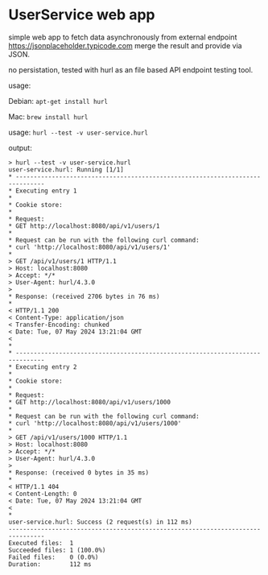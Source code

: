 # UserService web app

simple web app to fetch data asynchronously from external endpoint https://jsonplaceholder.typicode.com merge the result and provide via JSON.

no persistation, tested with hurl as an file based API endpoint testing tool.

usage:

Debian: ``apt-get install hurl``

Mac: ``brew install hurl``

usage:
``hurl --test -v user-service.hurl``

output:
```
> hurl --test -v user-service.hurl
user-service.hurl: Running [1/1]
* ------------------------------------------------------------------------------
* Executing entry 1
*
* Cookie store:
*
* Request:
* GET http://localhost:8080/api/v1/users/1
*
* Request can be run with the following curl command:
* curl 'http://localhost:8080/api/v1/users/1'
*
> GET /api/v1/users/1 HTTP/1.1
> Host: localhost:8080
> Accept: */*
> User-Agent: hurl/4.3.0
>
* Response: (received 2706 bytes in 76 ms)
*
< HTTP/1.1 200
< Content-Type: application/json
< Transfer-Encoding: chunked
< Date: Tue, 07 May 2024 13:21:04 GMT
<
*
* ------------------------------------------------------------------------------
* Executing entry 2
*
* Cookie store:
*
* Request:
* GET http://localhost:8080/api/v1/users/1000
*
* Request can be run with the following curl command:
* curl 'http://localhost:8080/api/v1/users/1000'
*
> GET /api/v1/users/1000 HTTP/1.1
> Host: localhost:8080
> Accept: */*
> User-Agent: hurl/4.3.0
>
* Response: (received 0 bytes in 35 ms)
*
< HTTP/1.1 404
< Content-Length: 0
< Date: Tue, 07 May 2024 13:21:04 GMT
<
*
user-service.hurl: Success (2 request(s) in 112 ms)
--------------------------------------------------------------------------------
Executed files:  1
Succeeded files: 1 (100.0%)
Failed files:    0 (0.0%)
Duration:        112 ms

```